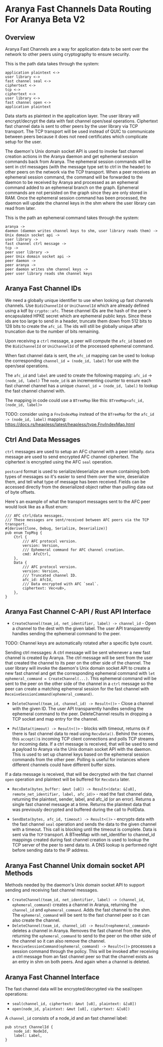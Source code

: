 # Aranya Fast Channels Data Routing For Aranya Beta V2

## Overview

Aranya Fast Channels are a way for application data to be sent over the network to other peers using cryptography to ensure security.

This is the path data takes through the system:
```
application plaintext <->
user library <->
fast channel seal <->
ciphertext <->
tcp <->
ciphertext <->
user library <->
fast channel open <->
application plaintext
```

Data starts as plaintext in the application layer. The user library will encrypt/decrypt the data with fast channel open/seal operations.
Ciphertext fast channel data is sent to other peers by the user library via TCP transport.
The TCP transport will be used instead of QUIC to communicate between peers because it does not need certificates which complicate setup for the user.

The daemon's Unix domain socket API is used to invoke fast channel creation actions in the Aranya daemon and get ephemeral session commands back from Aranya.
The ephemeral session commands will be sent in ctrl messages (with the message type set to ctrl in the header) to other peers on the network via the TCP transport.
When a peer receives an ephemeral session command, the command will be forwarded to the daemon to be received by Aranya and processed as an ephemeral command added to an ephemeral branch on the graph. Ephemeral commands are not persisted on the graph since they are only stored in RAM. Once the ephemeral session command has been processed, the daemon will update the channel keys in the shm where the user library can read from later.

This is the path an ephemeral command takes through the system:
```
aranya ->
daemon (daemon writes channel keys to shm, user library reads them) ->
Unix domain socket api ->
user library ->
fast channel ctrl message ->
tcp ->
peer user library ->
peer Unix domain socket api ->
peer daemon ->
peer aranya ->
peer daemon writes shm channel keys ->
peer user library reads shm channel keys
```

## Aranya Fast Channel IDs

We need a globally unique identifier to use when looking up fast channels channels.
Use `BidiChannelId` or `UniChannelId` which are already defined using a kdf by `crypto::afc`. These channel IDs are the hash of the peer's encapsulated HPKE secret which are ephemeral public keys.
Since these ids are too large to send in a header, truncate them down from 512 bits to 128 bits to create the `afc_id`.
The ids will still be globally unique after truncation due to the number of bits remaining.

Upon receiving a `ctrl` message, a peer will compute the `afc_id` based on the `BidiChannelId` or `UniChannelId` of the processed ephemeral command.

When fast channel data is sent, the `afc_id` mapping can be used to lookup the corresponding `channel_id = (node_id, label)` for use with the open/seal operations.

The `afc_id` and `label` are used to create the following mapping:
`afc_id` -> `(node_id, label)`
The `node_id` is an incrementing counter to ensure each fast channel channel has a unique `channel_id = (node_id, label)` to lookup the fast channel channel with.

The mapping in code could use a `BTreeMap` like this:
`BTreeMap<afc_id, (node_id, label)>`

TODO: consider using a `FnvIndexMap` instead of the `BTreeMap` for the `afc_id -> (node_id, label)` mapping:
https://docs.rs/heapless/latest/heapless/type.FnvIndexMap.html

## Ctrl And Data Messages

`ctrl` messages are used to setup an AFC channel with a peer initially.
`data` message are used to send encrypted AFC channel ciphertext. The ciphertext is encrypted using the AFC `seal` operation.

`postcard` format is used to serialize/deserialize an enum containing both types of messages so it's easier to send them over the wire, deserialize them, and tell what type of message has been received. Fields can be accessed directly from the deserialized object rather than pulling data out of byte offsets.

Here's an example of what the transport messages sent to the AFC peer would look like as a Rust enum:
```
/// AFC ctrl/data messages.
/// These messages are sent/received between AFC peers via the TCP transport.
#[derive(Clone, Debug, Serialize, Deserialize)]
pub enum TxpMsg {
    Ctrl {
        /// AFC protocol version.
        version: Version,
        /// Ephemeral command for AFC channel creation.
        cmd: AfcCtrl,
    },
    Data {
        /// AFC protocol version.
        version: Version,
        /// Truncated channel ID.
        afc_id: AfcId,
        /// Data encrypted with AFC `seal`.
        ciphertext: Vec<u8>,
    },
}
```

## Aranya Fast Channel C-API / Rust API Interface

- `CreateChannel(team_id, net_identifier, label) -> channel_id` - Open a channel to the dest with the given label. The user API transparently handles sending the ephemeral command to the
peer.

TODO: Channel keys are automatically rotated after a specific byte count.

Sending ctrl messages:
A ctrl message will be sent whenever a new fast channel is created by Aranya. The ctrl message will be sent from the user that created the channel to its peer on the other side of the channel.
The user library will invoke the daemon's Unix domain socket API to create a new fast channel and get the corresponding ephemeral command with `let ephemeral_command = CreateChannel(...)`.
This ephemeral command will be sent to the peer on the other side of the channel in a `ctrl` message so the peer can create a matching ephemeral session for the fast channel with `ReceiveSessionCommand(ephemeral_command)`.

- `DeleteChannel(team_id, channel_id) -> Result<()>` - Close a channel with the given ID. The user API transparently handles sending the ephemeral command to the peer. DeleteChannel results in dropping a TCP socket and map entry for the channel.

- `PollData(timeout) -> Result<()>` - blocks with timeout, returns `Ok` if there is fast channel data to read using `RecvData()`.
Behind the scenes, this `accept()`s incoming TCP client connections and polls TCP streams for incoming data.
If a ctrl message is received, that will be used to send a payload to Aranya via the Unix domain socket API with the daemon.
This is used to set up channel keys based on the ephemeral session commands from the other peer.
Polling is useful for instances where different channels could have different buffer sizes.

If a data message is received, that will be decrypted with the fast channel `open` operation and plaintext will be buffered for `RecvData` later.

- `RecvData(bytes_buffer: &mut [u8]) -> Result<(data: &[u8], remote_net_identifier, label, afc_id)>` - read the fast channel data, returning the plaintext, sender, label, and afc_id (or an error). Returns a single fast channel message at a time. Returns the plaintext data that was previously decrypted and buffered during the call to PollData.

- `SendData(bytes, afc_id, timeout) -> Result<()>` - encrypts data with the fast channel `seal` operation and sends the data
to the given channel with a timeout. This call is blocking until the timeout
is complete. Data is sent via the `TCP` transport. A BTreeMap with net_identifier to channel_id mappings created during fast channel creation is used to lookup the TCP server of the peer to send data to. A DNS lookup is performed right before sending data to the IP address.

## Aranya Fast Channel Unix domain socket API Methods

Methods needed by the daemon's Unix domain socket API to support sending and receiving fast channel messages.

- `CreateChannel(team_id, net_identifier, label) -> (channel_id, ephemeral_command)` creates a channel in Aranya, returning the `channel_id` and `ephemeral_command`. Adds the fast channel to the shm. The `ephemeral_command` will be sent to the fast channel peer so it can also create the channel.
- `DeleteChannel(team_id, channel_id) -> Result<ephemeral_command>` deletes a channel in Aranya. Removes the fast channel from the shm, returning the `ephemeral_command` to send to the peer on the other side of the channel so it can also remove the channel.
- `ReceiveSessionCommand(ephemeral_command) -> Result<()>` processes a session command through the policy. This will be invoked after receiving a ctrl message from an fast channel peer so that the channel exists as an entry in shm on both peers. And again when a channel is deleted.

## Aranya Fast Channel Interface
The fast channel data will be encrypted/decrypted via the seal/open operations:
- `seal(channel_id, ciphertext: &mut [u8], plaintext: &[u8])`
- `open(node_id, plaintext: &mut [u8], ciphertext: &[u8])`

A `channel_id` consists of a node_id and an fast channel label:
```
pub struct ChannelId {
    node_id: NodeId,
    label: Label,
}
```
